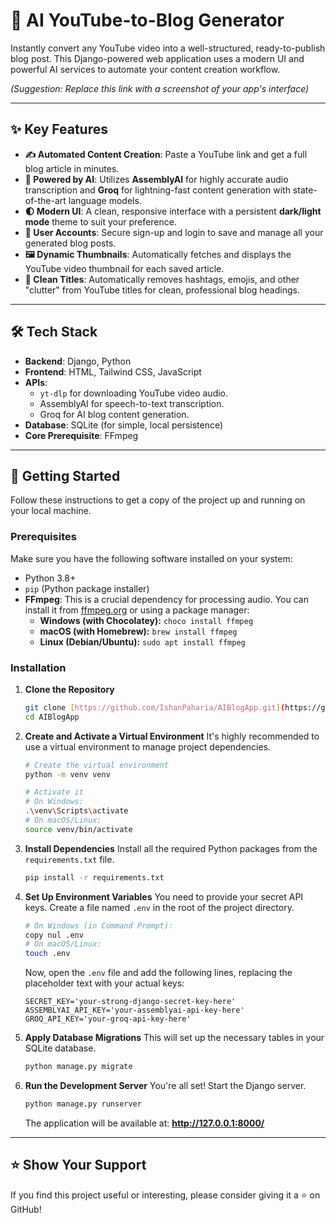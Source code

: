 # 🤖 AI YouTube-to-Blog Generator

Instantly convert any YouTube video into a well-structured, ready-to-publish blog post. This Django-powered web application uses a modern UI and powerful AI services to automate your content creation workflow.

*(Suggestion: Replace this link with a screenshot of your app's interface)*

---

## ✨ Key Features

-   **✍️ Automated Content Creation**: Paste a YouTube link and get a full blog article in minutes.
-   **🚀 Powered by AI**: Utilizes **AssemblyAI** for highly accurate audio transcription and **Groq** for lightning-fast content generation with state-of-the-art language models.
-   **🌓 Modern UI**: A clean, responsive interface with a persistent **dark/light mode** theme to suit your preference.
-   **👤 User Accounts**: Secure sign-up and login to save and manage all your generated blog posts.
-   **🖼️ Dynamic Thumbnails**: Automatically fetches and displays the YouTube video thumbnail for each saved article.
-   **🧹 Clean Titles**: Automatically removes hashtags, emojis, and other "clutter" from YouTube titles for clean, professional blog headings.

---

## 🛠️ Tech Stack

-   **Backend**: Django, Python
-   **Frontend**: HTML, Tailwind CSS, JavaScript
-   **APIs**:
    -   `yt-dlp` for downloading YouTube video audio.
    -   AssemblyAI for speech-to-text transcription.
    -   Groq for AI blog content generation.
-   **Database**: SQLite (for simple, local persistence)
-   **Core Prerequisite**: FFmpeg

---

## 🚀 Getting Started

Follow these instructions to get a copy of the project up and running on your local machine.

### Prerequisites

Make sure you have the following software installed on your system:
-   Python 3.8+
-   `pip` (Python package installer)
-   **FFmpeg**: This is a crucial dependency for processing audio. You can install it from [ffmpeg.org](https://ffmpeg.org/download.html) or using a package manager:
    -   **Windows (with Chocolatey):** `choco install ffmpeg`
    -   **macOS (with Homebrew):** `brew install ffmpeg`
    -   **Linux (Debian/Ubuntu):** `sudo apt install ffmpeg`

### Installation

1.  **Clone the Repository**
    ```bash
    git clone [https://github.com/IshanPaharia/AIBlogApp.git](https://github.com/IshanPaharia/AIBlogApp.git)
    cd AIBlogApp
    ```

2.  **Create and Activate a Virtual Environment**
    It's highly recommended to use a virtual environment to manage project dependencies.
    ```bash
    # Create the virtual environment
    python -m venv venv

    # Activate it
    # On Windows:
    .\venv\Scripts\activate
    # On macOS/Linux:
    source venv/bin/activate
    ```

3.  **Install Dependencies**
    Install all the required Python packages from the `requirements.txt` file.
    ```bash
    pip install -r requirements.txt
    ```

4.  **Set Up Environment Variables**
    You need to provide your secret API keys. Create a file named `.env` in the root of the project directory.
    ```bash
    # On Windows (in Command Prompt):
    copy nul .env
    # On macOS/Linux:
    touch .env
    ```
    Now, open the `.env` file and add the following lines, replacing the placeholder text with your actual keys:
    ```env
    SECRET_KEY='your-strong-django-secret-key-here'
    ASSEMBLYAI_API_KEY='your-assemblyai-api-key-here'
    GROQ_API_KEY='your-groq-api-key-here'
    ```

5.  **Apply Database Migrations**
    This will set up the necessary tables in your SQLite database.
    ```bash
    python manage.py migrate
    ```

6.  **Run the Development Server**
    You're all set! Start the Django server.
    ```bash
    python manage.py runserver
    ```
    The application will be available at: **http://127.0.0.1:8000/**

---

## ⭐️ Show Your Support

If you find this project useful or interesting, please consider giving it a ⭐ on GitHub!
